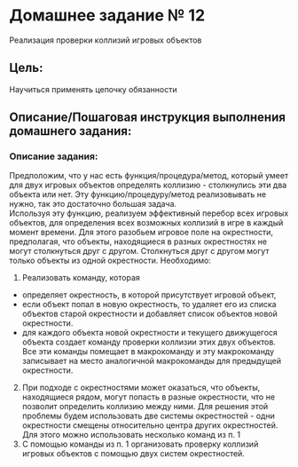 # Домашнее задание № 12
Реализация проверки коллизий игровых объектов

## Цель:
Научиться применять цепочку обязанности

## Описание/Пошаговая инструкция выполнения домашнего задания:

### Описание задания:
Предположим, что у нас есть функция/процедура/метод, который умеет для двух игровых объектов определять коллизию - 
столкнулись эти два объекта или нет. Эту функцию/процедуру/метод реализовывать не нужно, так это достаточно большая задача.  
Используя эту функцию, реализуем эффективный перебор всех игровых объектов, для определения всех возможных коллизий в игре в каждый момент времени.
Для этого разобьем игровое поле на окрестности, предполагая, что объекты, находящиеся в разных окрестностях не могут столкнуться друг с другом. 
Столкнуться друг с другом могут только объекты из одной окрестности.
Необходимо:
1. Реализовать команду, которая 
- определяет окрестность, в которой присутствует игровой объект,
- если объект попал в новую окрестность, то удаляет его из списка объектов старой окрестности и добавляет список объектов новой окрестности.
- для каждого объекта новой окрестности и текущего движущегося объекта создает команду проверки коллизии этих двух объектов. Все эти команды помещает в макрокоманду 
и эту макрокоманду записывает на место аналогичной макрокоманды для предыдущей окрестности.
2. При подходе с окрестностями может оказаться, что объекты, находящиеся рядом, могут попасть в разные окрестности, что 
не позволит определить коллизию между ними. Для решения этой проблемы будем использовать две системы окрестностей - одни 
окрестности смещены относительно центра других окрестностей. Для этого можно использовать несколько команд из п. 1
3. С помощью команды из п. 1 организовать проверку коллизий игровых объектов с помощью двух систем окрестностей.